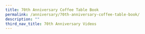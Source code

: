 ```yaml
---
title: 70th Anniversary Coffee Table Book
permalink: /anniversary/70th-anniversary-coffee-table-book/
description: ""
third_nav_title: 70th Anniversary Videos
---
```

